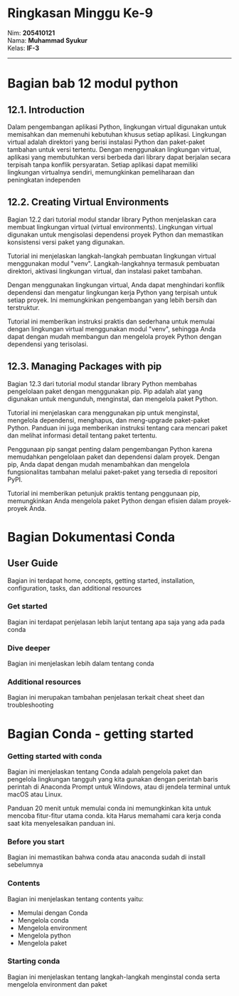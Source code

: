# Ringkasan Minggu Ke-9
Nim: **205410121**<br>
Nama: **Muhammad Syukur**<br>
Kelas: **IF-3**
___
# Bagian bab 12 modul python

## 12.1. Introduction <br>
Dalam pengembangan aplikasi Python, lingkungan virtual digunakan untuk memisahkan dan memenuhi kebutuhan khusus setiap aplikasi. Lingkungan virtual adalah direktori yang berisi instalasi Python dan paket-paket tambahan untuk versi tertentu. Dengan menggunakan lingkungan virtual, aplikasi yang membutuhkan versi berbeda dari library dapat berjalan secara terpisah tanpa konflik persyaratan. Setiap aplikasi dapat memiliki lingkungan virtualnya sendiri, memungkinkan pemeliharaan dan peningkatan independen

## 12.2. Creating Virtual Environments <br>
Bagian 12.2 dari tutorial modul standar library Python menjelaskan cara membuat lingkungan virtual (virtual environments). Lingkungan virtual digunakan untuk mengisolasi dependensi proyek Python dan memastikan konsistensi versi paket yang digunakan.

Tutorial ini menjelaskan langkah-langkah pembuatan lingkungan virtual menggunakan modul "venv". Langkah-langkahnya termasuk pembuatan direktori, aktivasi lingkungan virtual, dan instalasi paket tambahan.

Dengan menggunakan lingkungan virtual, Anda dapat menghindari konflik dependensi dan mengatur lingkungan kerja Python yang terpisah untuk setiap proyek. Ini memungkinkan pengembangan yang lebih bersih dan terstruktur.

Tutorial ini memberikan instruksi praktis dan sederhana untuk memulai dengan lingkungan virtual menggunakan modul "venv", sehingga Anda dapat dengan mudah membangun dan mengelola proyek Python dengan dependensi yang terisolasi.

## 12.3. Managing Packages with pip <br>
Bagian 12.3 dari tutorial modul standar library Python membahas pengelolaan paket dengan menggunakan pip. Pip adalah alat yang digunakan untuk mengunduh, menginstal, dan mengelola paket Python.

Tutorial ini menjelaskan cara menggunakan pip untuk menginstal, mengelola dependensi, menghapus, dan meng-upgrade paket-paket Python. Panduan ini juga memberikan instruksi tentang cara mencari paket dan melihat informasi detail tentang paket tertentu.

Penggunaan pip sangat penting dalam pengembangan Python karena memudahkan pengelolaan paket dan dependensi dalam proyek. Dengan pip, Anda dapat dengan mudah menambahkan dan mengelola fungsionalitas tambahan melalui paket-paket yang tersedia di repositori PyPI.

Tutorial ini memberikan petunjuk praktis tentang penggunaan pip, memungkinkan Anda mengelola paket Python dengan efisien dalam proyek-proyek Anda.<br>

# Bagian Dokumentasi Conda

## User Guide <br>
Bagian ini terdapat home, concepts, getting started, installation, configuration, tasks, dan additional resources

### Get started<br>
Bagian ini terdapat penjelasan lebih lanjut tentang apa saja yang ada pada conda

### Dive deeper <br>
Bagian ini menjelaskan lebih dalam tentang conda

### Additional resources <br>
Bagian ini merupakan tambahan penjelasan terkait cheat sheet dan troubleshooting

# Bagian Conda - getting started

### Getting started with conda <br>
Bagian ini menjelaskan tentang Conda adalah pengelola paket dan pengelola lingkungan tangguh yang kita gunakan dengan perintah baris perintah di Anaconda Prompt untuk Windows, atau di jendela terminal untuk macOS atau Linux.

Panduan 20 menit untuk memulai conda ini memungkinkan kita untuk mencoba fitur-fitur utama conda. kita Harus memahami cara kerja conda saat kita menyelesaikan panduan ini.

### Before you start <br>
Bagian ini memastikan bahwa conda atau anaconda sudah di install sebelumnya

### Contents <br>
Bagian ini menjelaskan tentang contents yaitu:

- Memulai dengan Conda
- Mengelola conda
- Mengelola environment
- Mengelola python
- Mengelola paket

### Starting conda <br>
Bagian ini menjelaskan tentang langkah-langkah menginstal conda serta mengelola environment dan paket
